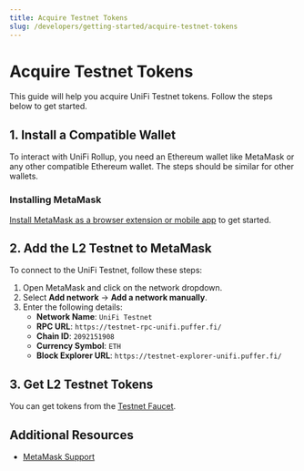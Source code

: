 ```yaml
---
title: Acquire Testnet Tokens
slug: /developers/getting-started/acquire-testnet-tokens
---
```


# Acquire Testnet Tokens

This guide will help you acquire UniFi Testnet tokens. Follow the steps below to get started.

## 1. Install a Compatible Wallet

To interact with UniFi Rollup, you need an Ethereum wallet like MetaMask or any other compatible Ethereum wallet. The steps should be similar for other wallets.

### Installing MetaMask

[Install MetaMask as a browser extension or mobile app](https://metamask.io/download/) to get started.

## 2. Add the L2 Testnet to MetaMask

To connect to the UniFi Testnet, follow these steps:

1. Open MetaMask and click on the network dropdown.
2. Select **Add network** → **Add a network manually**.
3. Enter the following details:
   - **Network Name**: `UniFi Testnet`
   - **RPC URL**: `https://testnet-rpc-unifi.puffer.fi/`
   - **Chain ID**: `2092151908`
   - **Currency Symbol**: `ETH`
   - **Block Explorer URL**: `https://testnet-explorer-unifi.puffer.fi/`

## 3. Get L2 Testnet Tokens

You can get tokens from the [Testnet Faucet](https://testnet-faucet-unifi.puffer.fi).

## Additional Resources

- [MetaMask Support](https://support.metamask.io)

